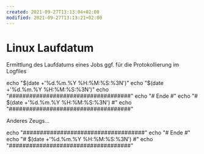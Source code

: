 ```yaml
---
created: 2021-09-27T13:13:04+02:00
modified: 2021-09-27T13:13:21+02:00
---
```


# Linux Laufdatum

Ermittlung des Laufdatums eines Jobs  ggf. für die Protokollierung im Logfiles

echo "$(date +'%d.%m.%Y %H:%M:%S:%3N')"
echo "$(date +'%d.%m.%Y %H:%M:%S:%3N')"
echo "####################################"
echo "# Ende                             #"
echo "# $(date +'%d.%m.%Y %H:%M:%S:%3N') #"
echo "####################################"

Anderes Zeugs…

echo "####################################"
echo "# Ende                             #"
echo "# $(date +'%d.%m.%Y %H:%M:%S:%3N') #"
echo "####################################"

